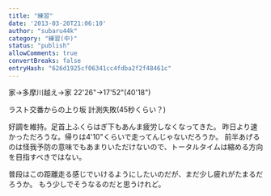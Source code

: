 ```yaml
---
title: "練習"
date: '2013-03-20T21:06:10'
author: "subaru44k"
category: "練習(中)"
status: "publish"
allowComments: true
convertBreaks: false
entryHash: "626d1925cf06341cc4fdba2f2f48461c"
---
```

家→多摩川越え→家
22'26"→17'52"(40'18")

ラスト交番からの上り坂
計測失敗(45秒くらい？)

好調を維持。足首上ふくらはぎ下もあんま疲労しなくなってきた。
昨日より速かっただろうな。帰りは4'10"くらいで走ってんじゃないだろうか。
前半あげるのは怪我予防の意味でもあまりいただけないので、トータルタイムは縮める方向を目指すべきではない。

普段はこの距離走る感じでいけるようにしたいのだが、まだ少し疲れがたまるだろうか。
もう少しでそうなるのだと思うけれど。
